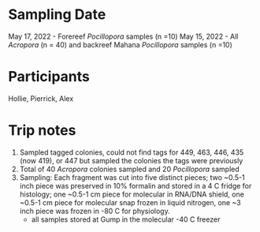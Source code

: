 # Sampling Date
May 17, 2022 - Forereef *Pocillopora* samples (n =10)
May 15, 2022 - All *Acropora* (n = 40) and backreef Mahana *Pocillopora* samples (n =10)

# Participants
Hollie, Pierrick, Alex

# Trip notes
1. Sampled tagged colonies, could not find tags for 449, 463, 446, 435 (now 419), or 447 but sampled the colonies the tags were previously
2. Total of 40 *Acropora*  colonies sampled and 20 *Pocillopora* sampled
3. Sampling: Each fragment was cut into five distinct pieces; two ~0.5-1 inch piece was preserved in 10% formalin and stored in a 4 C fridge for histology; one ~0.5-1 cm piece for molecular in RNA/DNA shield, one ~0.5-1 cm piece for molecular snap frozen in liquid nitrogen, one ~3 inch piece was frozen in -80 C for physiology. 
    - all samples stored at Gump in the molecular -40 C freezer
